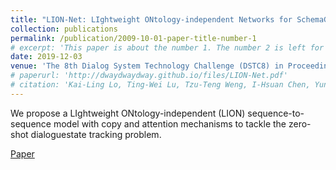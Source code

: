 ```yaml
---
title: "LION-Net: LIghtweight ONtology-independent Networks for SchemaGuided Dialogue State Generation"
collection: publications
permalink: /publication/2009-10-01-paper-title-number-1
# excerpt: 'This paper is about the number 1. The number 2 is left for future work.'
date: 2019-12-03
venue: 'The 8th Dialog System Technology Challenge (DSTC8) in Proceedings of Thirty-Forth AAAI Conference on Artificial Intelligence (AAAI 2020)'
# paperurl: 'http://dwaydwaydway.github.io/files/LION-Net.pdf'
# citation: 'Kai-Ling Lo, Ting-Wei Lu, Tzu-Teng Weng, I-Hsuan Chen, Yun-Nung Chen'
---
```

We propose a LIghtweight ONtology-independent (LION) sequence-to-sequence model with copy and attention mechanisms to tackle the zero-shot dialoguestate tracking problem.

[Paper](http://dwaydwaydway.github.io/files/LION-Net.pdf)